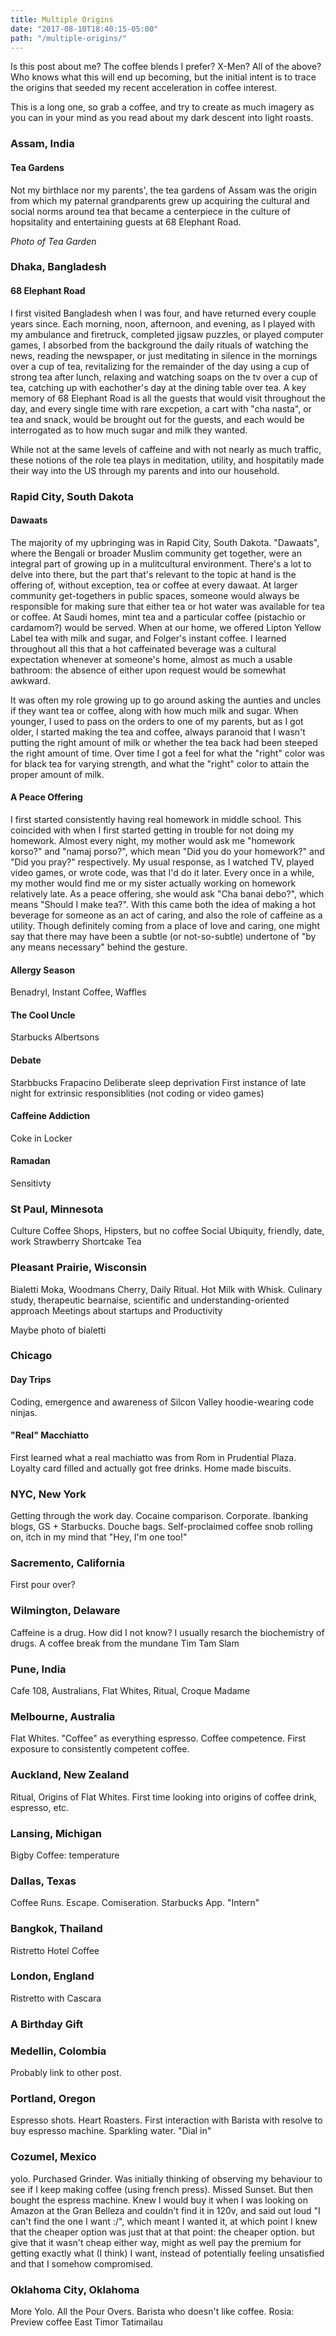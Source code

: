 ```yaml
---
title: Multiple Origins
date: "2017-08-10T18:40:15-05:00"
path: "/multiple-origins/"
---
```


Is this post about me? The coffee blends I prefer? X-Men? All of the
above? Who knows what this will end up becoming, but the initial intent
is to trace the origins that seeded my recent acceleration in coffee
interest.

This is a long one, so grab a coffee, and try to create as much imagery
as you can in your mind as you read about my dark descent into light
roasts.

### Assam, India
#### Tea Gardens
Not my birthlace nor my parents', the tea gardens of Assam was the
origin from which my paternal grandparents grew up acquiring  the
cultural and social norms around tea that became a centerpiece in the
culture of hopsitality and entertaining guests at 68 Elephant Road.

_Photo of Tea Garden_

### Dhaka, Bangladesh
#### 68 Elephant Road
I first visited Bangladesh when I was four, and have returned every
couple years since. Each morning, noon, afternoon, and evening, as I
played with my ambulance and firetruck, completed jigsaw puzzles, or
played computer games, I absorbed from the background the daily rituals
of watching the news, reading the newspaper, or just meditating in
silence in the mornings over a cup of tea, revitalizing for the
remainder of the day using a cup of strong tea after lunch, relaxing and
watching soaps on the tv over a cup of tea, catching up with eachother's
day at the dining table over tea. A key memory of 68 Elephant Road is
all the guests that would visit throughout the day, and every single
time with rare excpetion, a cart with "cha nasta", or tea and snack,
would be brought out for the guests, and each would be interrogated as
to how much sugar and milk they wanted.

While not at the same levels of caffeine and with not nearly as much
traffic, these notions of the role tea plays in meditation, utility, and
hospitatily made their way into the US through my parents and into our
household.

### Rapid City, South Dakota
#### Dawaats
The majority of my upbringing was in Rapid City, South Dakota.
"Dawaats", where the Bengali or broader Muslim community get together,
were an integral part of growing up in a mulitcultural environment.
There's a lot to delve into there, but the part that's relevant to the
topic at hand  is the offering of, without exception, tea or coffee at
every dawaat.  At larger community get-togethers in public spaces,
someone would always be responsible for making sure that either tea or
hot water was available for tea or coffee.  At Saudi homes, mint tea and
a particular coffee (pistachio or cardamom?) would be served. When at
our home, we offered Lipton Yellow Label tea with milk and sugar, and
Folger's instant coffee. I learned throughout all this that a hot
caffeinated beverage was a cultural expectation whenever at someone's
home, almost as much a usable bathroom: the absence of either upon
request would be somewhat awkward.

It was often my role growing up to go around asking the aunties and
uncles if they want tea or coffee, along with how much milk and sugar.
When younger, I used to pass on the orders to one of my parents, but as
I got older, I started making the tea and coffee, always paranoid that I
wasn't putting the right amount of milk or whether the tea back had been
steeped the right amount of time. Over time I got a feel for what the
"right" color was for black tea for varying strength, and what the
"right" color to attain the proper amount of milk.

#### A Peace Offering
I first started consistently having real homework in middle school.
This coincided with when I first started getting in trouble for not
doing my homework. Almost every night, my mother would ask me "homework
korso?" and "namaj porso?", which mean "Did you do your homework?" and
"Did you pray?" respectively. My usual response, as I watched TV, played
video games, or wrote code,  was that I'd do it later. Every once in a
while,  my mother would find me or my sister actually working on
homework relatively late.  As a peace offering, she would ask "Cha banai
debo?", which means "Should I make tea?". With this came both the idea
of making a hot beverage for someone as an act of caring, and also the
role of caffeine as a utility.  Though definitely coming from a place of
love and caring, one might say that there may have been a subtle (or
not-so-subtle) undertone of "by any means necessary" behind the gesture.

#### Allergy Season
Benadryl, Instant Coffee, Waffles

#### The Cool Uncle
Starbucks
Albertsons

#### Debate
Starbbucks Frapacino
Deliberate sleep deprivation
First instance of late night for extrinsic responsiblities (not coding
or video games)


#### Caffeine Addiction
Coke in Locker

#### Ramadan
Sensitivty

### St Paul, Minnesota
Culture
Coffee Shops, Hipsters, but no coffee
Social Ubiquity, friendly, date, work
Strawberry Shortcake Tea

### Pleasant Prairie, Wisconsin
Bialetti Moka, Woodmans Cherry, Daily Ritual. Hot Milk with Whisk.
Culinary study, therapeutic bearnaise, scientific and
understanding-oriented approach
Meetings about startups and Productivity

Maybe photo of bialetti

### Chicago

#### Day Trips
Coding, emergence and awareness of Silcon Valley hoodie-wearing code
ninjas.

#### "Real" Macchiatto
First learned what a real machiatto was from Rom in Prudential Plaza.
Loyalty card filled and actually got free drinks. Home made biscuits.

### NYC, New York
Getting through the work day. Cocaine comparison.
Corporate. Ibanking blogs, GS + Starbucks. Douche bags.
Self-proclaimed coffee snob rolling on, itch in my mind that "Hey, I'm
one too!"

### Sacremento, California
First pour over?

### Wilmington, Delaware
Caffeine is a drug. How did I not know? I usually resarch the
biochemistry of drugs. 
A coffee break from the mundane
Tim Tam Slam

### Pune, India
Cafe 108, Australians, Flat Whites, Ritual, Croque Madame

### Melbourne, Australia
Flat Whites. "Coffee" as everything espresso. Coffee competence. First
exposure to consistently competent coffee.

### Auckland, New Zealand
Ritual, Origins of Flat Whites. First time looking into origins of
coffee drink, espresso, etc.

### Lansing, Michigan
Bigby Coffee: temperature

### Dallas, Texas
Coffee Runs. Escape. Comiseration. Starbucks App. "Intern"

### Bangkok, Thailand
Ristretto Hotel Coffee

### London, England
Ristretto with Cascara

### A Birthday Gift

### Medellin, Colombia
Probably link to other post.

### Portland, Oregon
Espresso shots. Heart Roasters. First interaction with Barista with
resolve to buy espresso machine. Sparkling water. "Dial in"

### Cozumel, Mexico
yolo. Purchased Grinder. Was initially thinking of observing my
behaviour to see if I keep making coffee (using french press). Missed
Sunset. But then bought the espress machine. Knew I would buy it when I
was looking on Amazon at the Gran Belleza and couldn't find it in 120v,
and said out loud "I can't find the one I want :/", which meant I wanted
it, at which point I knew that the cheaper option was just that at that
point: the cheaper option. but give that it wasn't cheap either way,
might as well pay the premium for getting exactly what (I think) I want,
instead of potentially feeling unsatisfied and that I somehow
compromised.

### Oklahoma City, Oklahoma
More Yolo. All the Pour Overs. Barista who doesn't like coffee. Rosia:
Preview coffee East Timor Tatimailau
